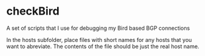# checkBird
A set of scripts that I use for debugging my Bird based BGP connections

In the hosts subfolder, place files with short names for any hosts that you want to abreviate. The contents of the file should be just the real host name.
